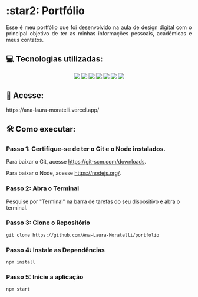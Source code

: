 <h1>:star2: Portfólio</h1>
<div align="center">
<div align="justify">
Esse é meu portfólio que foi desenvolvido na aula de design digital com o principal objetivo de ter as minhas informações pessoais, acadêmicas e meus contatos.
</div>

</div>
<h2>💻 Tecnologias utilizadas: </h2>

<div align="center">
    <img src="https://img.shields.io/badge/Figma-F24E1E?style=for-the-badge&logo=figma&logoColor=white&color=6DA2FF" />
    <img src="https://img.shields.io/badge/HTML5-239120?style=for-the-badge&logo=html5&logoColor=white&color=6DA2FF" />
    <img src="https://img.shields.io/badge/CSS3-239120?&style=for-the-badge&logo=css3&logoColor=white&color=6DA2FF" />
    <img src="https://img.shields.io/badge/react-4A154B?style=for-the-badge&logo=react&logoColor=white&color=6DA2FF" />
    <img src="https://img.shields.io/badge/Node.js-339933?style=for-the-badge&logo=node.js&logoColor=white&color=6DA2FF" />
    <img src="https://img.shields.io/badge/TypeScript-3178C6?style=for-the-badge&logo=typescript&logoColor=white&color=6DA2FF" />
    <img src="https://img.shields.io/badge/Vercel-000000?style=for-the-badge&logo=vercel&logoColor=white&color=6DA2FF"/>
    
    
</div>
<h2>📱 Acesse:</h2>
https://ana-laura-moratelli.vercel.app/

<h2>🛠️ Como executar:</h2>

  <h3>Passo 1: Certifique-se de ter o Git e o Node instalados.</h3>
    <p>Para baixar o Git, acesse <a href="https://git-scm.com/downloads">https://git-scm.com/downloads</a>.</p>
    <p>Para baixar o Node, acesse <a href="https://nodejs.org/">https://nodejs.org/</a>.</p>

  <h3>Passo 2: Abra o Terminal</h3>
  <p>Pesquise por "Terminal" na barra de tarefas do seu dispositivo e abra o terminal.</p>

  <h3>Passo 3: Clone o Repositório</h3>
  <pre><code>git clone https://github.com/Ana-Laura-Moratelli/portfolio</code></pre>

  <h3>Passo 4: Instale as Dependências </h3>
  <pre><code>npm install</code></pre>

  <h3>Passo 5: Inicie a aplicação</h3>
  <pre><code>npm start</code></pre>
 


